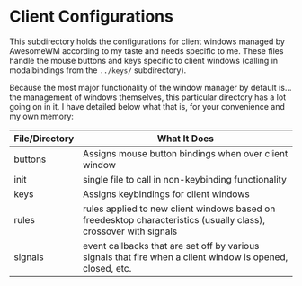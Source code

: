 # Client Configurations 

This subdirectory holds the configurations for client windows managed by AwesomeWM according to my taste and needs specific to me. These files handle the mouse buttons and keys specific to client windows (calling in modalbindings from the `../keys/` subdirectory).

Because the most major functionality of the window manager by default is... the management of windows themselves, this particular directory has a lot going on in it. I have detailed below what that is, for your convenience and my own memory:

| File/Directory | What It Does                                                                                                     |
| -------------- | ---------------------------------------------------------------------------------------------------------------- |
| buttons        | Assigns mouse button bindings when over client window                                                            |
| init           | single file to call in non-keybinding functionality                                                              |
| keys           | Assigns keybindings for client windows                                                                           |
| rules          | rules applied to new client windows based on freedesktop characteristics (usually class), crossover with signals |
| signals        | event callbacks that are set off by various signals that fire when a client window is opened, closed, etc.       |